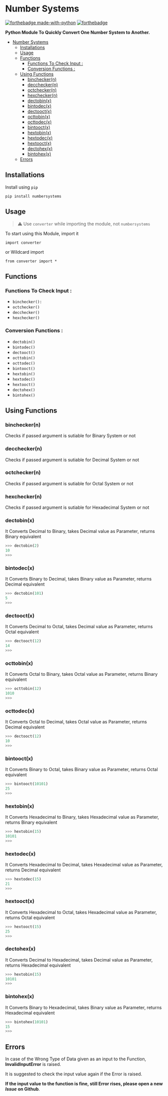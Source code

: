 # Number Systems
[![forthebadge made-with-python](http://ForTheBadge.com/images/badges/made-with-python.svg)](https://www.python.org/)
[![forthebadge](https://forthebadge.com/images/badges/built-with-love.svg)](https://instagram.com/_aryansh.gupta_)

**Python Module To Quickly Convert One Number System to Another.**


- [Number Systems](#number-systems)
  * [Installations](#installations)
  * [Usage](#usage)
  * [Functions](#functions)
    + [Functions To Check Input :](#functions-to-check-input--)
    + [Conversion Functions :](#conversion-functions--)
  * [Using Functions](#using-functions)
    + [binchecker(n)](#bincheckern)
    + [decchecker(n)](#deccheckern)
    + [octchecker(n)](#octcheckern)
    + [hexchecker(n)](#hexcheckern)
    + [dectobin(x)](#dectobinx)
    + [bintodec(x)](#bintodecx)
    + [dectooct(x)](#dectooctx)
    + [octtobin(x)](#octtobinx)
    + [octtodec(x)](#octtodecx)
    + [bintooct(x)](#bintooctx)
    + [hextobin(x)](#hextobinx)
    + [hextodec(x)](#hextodecx)
    + [hextooct(x)](#hextooctx)
    + [dectohex(x)](#dectohexx)
    + [bintohex(x)](#bintohexx)
  * [Errors](#errors)


## Installations
Install using ```pip```

```shell
pip install numbersystems
```

## Usage


> :warning: Use ```converter```  while importing the module, not ```numbersystems```


To start using this Module, import it 

```shell
import converter
```

or Wildcard import 

```shell
from converter import *
```
## Functions

### Functions To Check Input :

- ```binchecker():```
- ```octchecker()```
- ```decchecker()```
- ```hexchecker()```

### Conversion Functions :

- ```dectobin()```
- ```bintodec()```
- ```dectooct()```
- ```octtobin()```
- ```octtodec()```
- ```bintooct()```
- ```hextobin()```
- ```hextodec()```
- ```hextooct()```
- ```dectohex()```
- ```bintohex()```

## Using Functions


### binchecker(n)
Checks if passed argument is sutiable for Binary System or not

### decchecker(n)
Checks if passed argument is sutiable for Decimal System or not

### octchecker(n)
Checks if passed argument is sutiable for Octal System or not

### hexchecker(n)
Checks if passed argument is sutiable for Hexadecimal System or not


### dectobin(x)
 It Converts Decimal to Binary, takes Decimal value as Parameter, returns Binary equivalent

 ```python
 >>> dectobin(2)
10
>>>
 ```
 
### bintodec(x)
 It Converts Binary to Decimal, takes Binary value as Parameter, returns Decimal equivalent

 ```python
 >>> dectobin(101)
5
>>>
 ```
 
### dectooct(x)
 It Converts Decimal to Octal, takes Decimal value as Parameter, returns Octal equivalent

 ```python
 >>> dectooct(12)
14
>>>
 ```

 ### octtobin(x)
 It Converts Octal to Binary, takes Octal value as Parameter, returns Binary equivalent

 ```python
 >>> octtobin(12)
1010
>>>
 ```

 ### octtodec(x)
 It Converts Octal to Decimal, takes Octal value as Parameter, returns Decimal equivalent

 ```python
 >>> dectooct(12)
10
>>>
 ```

 ### bintooct(x)
 It Converts Binary to Octal, takes Binary value as Parameter, returns Octal equivalent

 ```python
 >>> bintooct(10101)
25
>>>
 ```
 
 ### hextobin(x)
 It Converts Hexadecimal to Binary, takes Hexadecimal value as Parameter, returns Binary equivalent

 ```python
 >>> hextobin(15)
10101
>>>
 ```
  
 ### hextodec(x)
 It Converts Hexadecimal to Decimal, takes Hexadecimal value as Parameter, returns Decimal equivalent

 ```python
 >>> hextodec(15)
21
>>>
```
 
 ### hextooct(x)
 It Converts Hexadecimal to Octal, takes Hexadecimal value as Parameter, returns Octal equivalent

 ```python
 >>> hextooct(15)
25
>>>
```
 
 ### dectohex(x)
 It Converts Decimal to Hexadecimal, takes Decimal value as Parameter, returns Hexadecimal equivalent

 ```python
 >>> hextobin(15)
10101
>>>
```
 
 ### bintohex(x)
 It Converts Binary to Hexadecimal, takes Binary value as Parameter, returns Hexadecimal equivalent

 ```python
 >>> bintohex(10101)
15
>>>
```
## Errors

In case of the Wrong Type of Data given as an input to the Function, **InvalidInputError** is raised.

It is suggested to check the input value again if the Error is raised.

**If the input value to the function is fine, still Error rises, please open a new *Issue* on Github**.